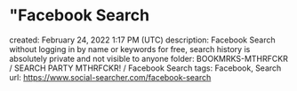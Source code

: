 # "Facebook Search

created: February 24, 2022 1:17 PM (UTC)
description: Facebook Search without logging in by name or keywords for free, search history is absolutely private and not visible to anyone
folder: BOOKMRKS-MTHRFCKR / SEARCH PARTY MTHRFCKR! / Facebook Search
tags: Facebook, Search
url: https://www.social-searcher.com/facebook-search
